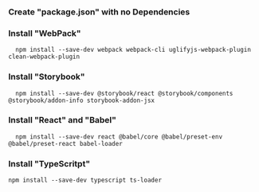 ### Create "package.json" with no Dependencies

### Install "WebPack"

```
  npm install --save-dev webpack webpack-cli uglifyjs-webpack-plugin clean-webpack-plugin
```

### Install "Storybook"

```
  npm install --save-dev @storybook/react @storybook/components @storybook/addon-info storybook-addon-jsx
```

### Install "React" and "Babel"

```
  npm install --save-dev react @babel/core @babel/preset-env @babel/preset-react babel-loader
```

### Install "TypeScritpt"

```
npm install --save-dev typescript ts-loader
```
